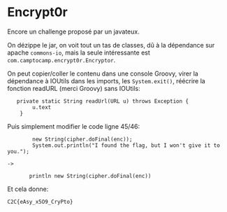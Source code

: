 # Encrypt0r

Encore un challenge proposé par un javateux.

On dézippe le jar, on voit tout un tas de classes, dû à la dépendance sur apache
`commons-io`, mais la seule intéressante est `com.camptocamp.encrypt0r.Encryptor`.

On peut copier/coller le contenu dans une console Groovy, virer la dépendance à
IOUtils dans les imports, les `System.exit()`, réécrire la fonction readURL
(merci Groovy) sans IOUtils:

```
   private static String readUrl(URL u) throws Exception {
        u.text
    }
```

Puis simplement modifier le code ligne 45/46:

```
        new String(cipher.doFinal(enc));
        System.out.println("I found the flag, but I won't give it to you.");

->

       println new String(cipher.doFinal(enc))
```

Et cela donne:

```
C2C{eAsy_x5O9_CryPto}
```
